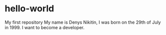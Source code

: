 # hello-world
My first repository
My name is Denys Nikitin, I was born on the 29th of July in 1999.
I want to become a developer.
